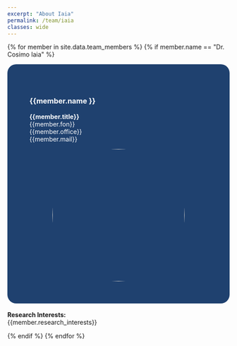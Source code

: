 ```yaml
---
excerpt: "About Iaia"
permalink: /team/iaia
classes: wide
---
```

<style> 
.teamImage{
    width: 300px;
    height: 300px;
    object-fit: cover;
    border-radius: 50%;
    display: block;
    margin-left: auto;
    margin-right: auto;
} 

.centeralign {
  text-align: center;
}
#boxcolor {
  background-color: #1F416F ;
  padding: 50px;
    border-radius: 20px;
} 
.white {
  color: white;
}
.centeralign2 {
  font-weight: bold;
  color: white;
}
</style>



{% for member in site.data.team_members %}
{% if member.name == "Dr. Cosimo Iaia" %}
<div id="boxcolor">
<div class="row">
    <div class="col-md-6">
        <h3 class="centeralign2">{{member.name }}</h3> 
        <p class="white"><b>{{member.title}}</b> <br>
        {{member.fon}}<br>
        {{member.office}}<br>
        {{member.mail}}
       </p>
    </div>
    <div class="col-md-6">
        <div class="mask">
        <img src="fiebachlab.org/assets/images/teampic/{{ member.photo }}" width="25%" class="image teamImage">
        </div>
    </div>
</div>
</div>
<br>
<div>
    <b> Research Interests:</b>
    <br>
    {{member.research_interests}}
</div>

{% endif %}
{% endfor %}